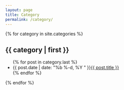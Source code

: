 ```yaml
---
layout: page
title: Category
permalink: /category/
---
```


{% for category in site.categories %}
<h2>{{ category | first }}</h2>
<ul class="arc-list">
    {% for post in category.last %}
        <li>{{ post.date | date: "%b %-d, %Y " }}<a href="{{ post.url }}">{{ post.title }}</a></li>
    {% endfor %}
</ul>
{% endfor %}
